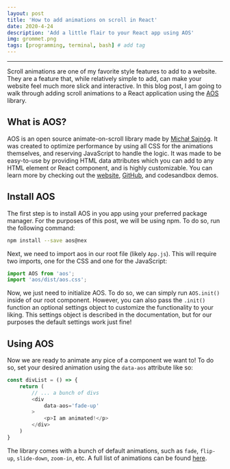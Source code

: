 ```yaml
---
layout: post
title: 'How to add animations on scroll in React'
date: 2020-4-24
description: 'Add a little flair to your React app using AOS'
img: grommet.png
tags: [programming, terminal, bash] # add tag
---
```


---

Scroll animations are one of my favorite style features to add to a website. They are a feature that, while relatively simple to add, can make your website feel much more slick and interactive. In this blog post, I am going to walk through adding scroll animations to a React application using the [AOS](https://github.com/michalsnik/aos) library.

## What is AOS?

AOS is an open source animate-on-scroll library made by [Michał Sajnóg](https://michalsnik.github.io/aos/). It was created to optimize performance by using all CSS for the animations themselves, and reserving JavaScript to handle the logic. It was made to be easy-to-use by providing HTML data attributes which you can add to any HTML element or React component, and is highly customizable. You can learn more by checking out the [website](https://michalsnik.github.io/aos/), [GitHub](https://github.com/michalsnik/aos), and codesandbox demos.

## Install AOS

The first step is to install AOS in you app using your preferred package manager. For the purposes of this post, we will be using npm. To do so, run the following command:

```bash
npm install --save aos@nex
```

Next, we need to import aos in our root file (likely `App.js`). This will require two imports, one for the CSS and one for the JavaScript:

```js
import AOS from 'aos';
import 'aos/dist/aos.css';
```

Now, we just need to initialize AOS. To do so, we can simply run `AOS.init()` inside of our root component. However, you can also pass the `.init()` function an optional settings object to customize the functionality to your liking. This settings object is described in the documentation, but for our purposes the default settings work just fine!

## Using AOS

Now we are ready to animate any pice of a component we want to! To do so, set your desired animation using the `data-aos` attribute like so:

```js
const divList = () => {
    return (
        // ... a bunch of divs
        <div
            data-aos='fade-up'
        >
            <p>I am animated!</p>
        </div>
    )
}
```

The library comes with a bunch of default animations, such as `fade`, `flip-up`, `slide-down`, `zoom-in`, etc. A full list of animations can be found [here](https://github.com/michalsnik/aos#animations).
